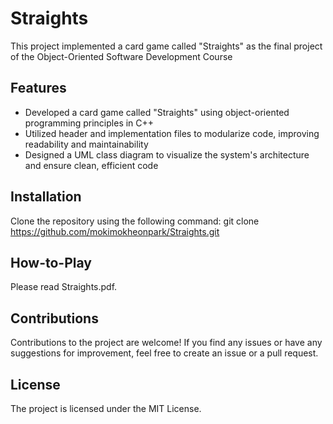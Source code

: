 # Straights

This project implemented a card game called "Straights" as the final project of the Object-Oriented Software Development Course

## Features

- Developed a card game called "Straights" using object-oriented programming principles in C++
- Utilized header and implementation files to modularize code, improving readability and maintainability
- Designed a UML class diagram to visualize the system's architecture and ensure clean, efficient code

## Installation

Clone the repository using the following command: git clone https://github.com/mokimokheonpark/Straights.git

## How-to-Play

Please read Straights.pdf.

## Contributions

Contributions to the project are welcome! If you find any issues or have any suggestions for improvement, feel free to create an issue or a pull request.

## License

The project is licensed under the MIT License.
